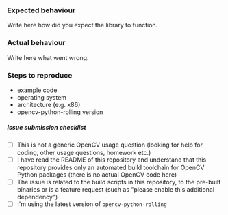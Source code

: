 ### Expected behaviour

Write here how did you expect the library to function.

### Actual behaviour

Write here what went wrong.

### Steps to reproduce

- example code
- operating system
- architecture (e.g. x86)
- opencv-python-rolling version

##### Issue submission checklist

 - [ ] This is not a generic OpenCV usage question (looking for help for coding, other usage questions, homework etc.)
   <!--

   Use Q&A forums such as https://answers.opencv.org/questions/ and https://stackoverflow.com/ and other communities
   to discuss problems. Tickets without real issue statements related to this build toolchain will be closed.

   -->
 - [ ] I have read the README of this repository and understand that this repository provides only an automated build toolchain for OpenCV Python packages (there is no actual OpenCV code here)
   <!--

   If you have some OpenCV bug report which needs to fixed in the C++ code, 
   please report issue to the OpenCV repository: 

   https://github.com/opencv/opencv/issues

   See also:

   * OpenCV documentation: https://docs.opencv.org
   * OpenCV FAQ page: https://github.com/opencv/opencv/wiki/FAQ
   * OpenCV forum: https://answers.opencv.org
   * Stack Overflow branch: https://stackoverflow.com/questions/tagged/opencv

   -->
 - [ ] The issue is related to the build scripts in this repository, to the pre-built binaries or is a feature request (such as "please enable this additional dependency")
 - [ ] I'm using the latest version of ``opencv-python-rolling``
